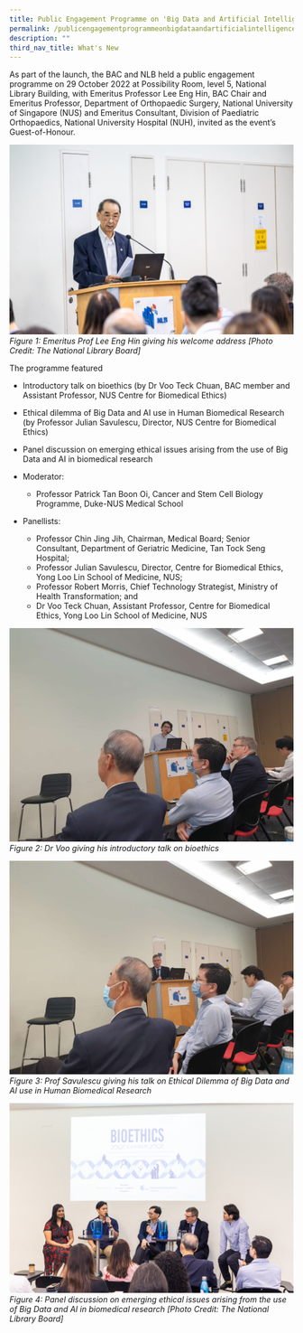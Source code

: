 ```yaml
---
title: Public Engagement Programme on 'Big Data and Artificial Intelligence'
permalink: /publicengagementprogrammeonbigdataandartificialintelligence/
description: ""
third_nav_title: What's New
---
```

As part of the launch, the BAC and NLB held a public engagement programme on 29 October 2022 at Possibility Room, level 5, National Library Building, with Emeritus Professor Lee Eng Hin, BAC Chair and Emeritus Professor, Department of Orthopaedic Surgery, National University of Singapore (NUS) and Emeritus Consultant, Division of Paediatric Orthopaedics, National University Hospital (NUH), invited as the event’s Guest-of-Honour. 

![](/images/Bioethics%20Corner/NLB%20Bioethics%20Corner/1P2A7169.jpg)
*Figure 1: Emeritus Prof Lee Eng Hin giving his welcome address [Photo Credit: The National Library Board]*

The programme featured 


* Introductory talk on bioethics (by Dr Voo Teck Chuan, BAC member and Assistant Professor, NUS Centre for Biomedical Ethics)

* Ethical dilemma of Big Data and AI use in Human Biomedical Research (by Professor Julian Savulescu, Director, NUS Centre for Biomedical Ethics)

*  Panel discussion on emerging ethical issues arising from the use of Big Data and AI in biomedical research

*  Moderator: 
	*  Professor Patrick Tan Boon Oi, Cancer and Stem Cell Biology Programme, Duke-NUS Medical School<br>
* Panellists:<br> 
	* Professor Chin Jing Jih, Chairman, Medical Board; Senior Consultant, Department of Geriatric Medicine, Tan Tock Seng Hospital;<br>
	* Professor Julian Savulescu, Director, Centre for Biomedical Ethics, Yong Loo Lin School of Medicine, NUS;<br>
	* Professor Robert Morris, Chief Technology Strategist, Ministry of Health Transformation; and<br>
	* Dr Voo Teck Chuan, Assistant Professor, Centre for Biomedical Ethics, Yong Loo Lin School of Medicine, NUS
 
![](/images/Bioethics%20Corner/NLB%20Bioethics%20Corner/Dr%20Voo%20giving%20his%20talk.jpg)
*Figure 2: Dr Voo giving his introductory talk on bioethics* 

![](/images/Bioethics%20Corner/NLB%20Bioethics%20Corner/Prof%20Savulescu%20giving%20his%20talk%20(1).jpg)
*Figure 3: Prof Savulescu giving his talk on Ethical Dilemma of Big Data and AI use in Human Biomedical Research*

![](/images/Bioethics%20Corner/NLB%20Bioethics%20Corner/_P8A1100.jpg)
*Figure 4: Panel discussion on emerging ethical issues arising from the use of Big Data and AI in biomedical research [Photo Credit: The National Library Board]*


